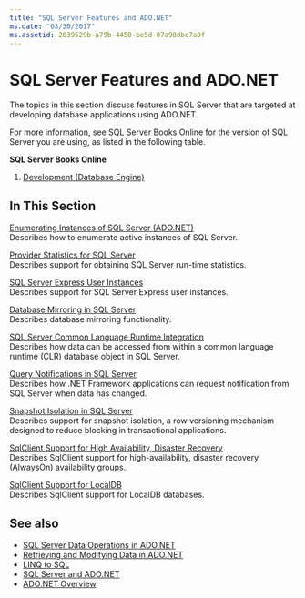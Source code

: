 ```yaml
---
title: "SQL Server Features and ADO.NET"
ms.date: "03/30/2017"
ms.assetid: 2839529b-a79b-4450-be5d-07a98dbc7a0f
---
```

# SQL Server Features and ADO.NET
The topics in this section discuss features in SQL Server that are targeted at developing database applications using ADO.NET.  
  
 For more information, see SQL Server Books Online for the version of SQL Server you are using, as listed in the following table.  
  
 **SQL Server Books Online**  
  
1. [Development (Database Engine)](/previous-versions/sql/sql-server-2008/bb500155(v=sql.100))  
  
## In This Section  
 [Enumerating Instances of SQL Server (ADO.NET)](enumerating-instances-of-sql-server.md)  
 Describes how to enumerate active instances of SQL Server.  
  
 [Provider Statistics for SQL Server](provider-statistics-for-sql-server.md)  
 Describes support for obtaining SQL Server run-time statistics.  
  
 [SQL Server Express User Instances](sql-server-express-user-instances.md)  
 Describes support for SQL Server Express user instances.  
  
 [Database Mirroring in SQL Server](database-mirroring-in-sql-server.md)  
 Describes database mirroring functionality.  
  
 [SQL Server Common Language Runtime Integration](sql-server-common-language-runtime-integration.md)  
 Describes how data can be accessed from within a common language runtime (CLR) database object in SQL Server.  
  
 [Query Notifications in SQL Server](query-notifications-in-sql-server.md)  
 Describes how .NET Framework applications can request notification from SQL Server when data has changed.  
  
 [Snapshot Isolation in SQL Server](snapshot-isolation-in-sql-server.md)  
 Describes support for snapshot isolation, a row versioning mechanism designed to reduce blocking in transactional applications.  
  
 [SqlClient Support for High Availability, Disaster Recovery](sqlclient-support-for-high-availability-disaster-recovery.md)  
 Describes SqlClient support for high-availability, disaster recovery (AlwaysOn) availability groups.  
  
 [SqlClient Support for LocalDB](sqlclient-support-for-localdb.md)  
 Describes SqlClient support for LocalDB databases.  
  
## See also

- [SQL Server Data Operations in ADO.NET](sql-server-data-operations.md)
- [Retrieving and Modifying Data in ADO.NET](../retrieving-and-modifying-data.md)
- [LINQ to SQL](./linq/index.md)
- [SQL Server and ADO.NET](index.md)
- [ADO.NET Overview](../ado-net-overview.md)

